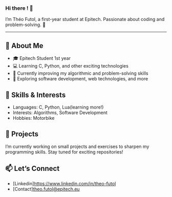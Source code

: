 ### Hi there ! 👋

I’m Théo Futol, a first-year student at Epitech. Passionate about coding and problem-solving. 🚀

---

## 🌟 About Me

- 🎓 Epitech Student 1st year
- 💻 Learning C, Python, and other exciting technologies
- 🌱 Currently improving my algorithmic and problem-solving skills
- 🚀 Exploring software development, web technologies, and more

## 🔧 Skills & Interests

- Languages: C, Python, Lua(learning more!)
- Interests: Algorithms, Software Development
- Hobbies: Motorbike

## 💼 Projects

I’m currently working on small projects and exercises to sharpen my programming skills. Stay tuned for exciting repositories!

## 📫 Let’s Connect

- [Linkedin]https://www.linkedin.com/in/theo-futol
- [Contact]theo.futol@epitech.eu
